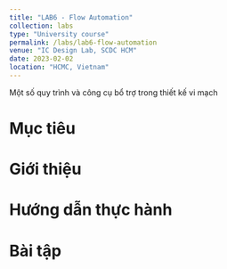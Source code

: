 ```yaml
---
title: "LAB6 - Flow Automation"
collection: labs
type: "University course"
permalink: /labs/lab6-flow-automation
venue: "IC Design Lab, SCDC HCM"
date: 2023-02-02
location: "HCMC, Vietnam"
---
```


Một số quy trình và công cụ bổ trợ trong thiết kế vi mạch

Mục tiêu
======

Giới thiệu
======

Hướng dẫn thực hành
======


Bài tập
======